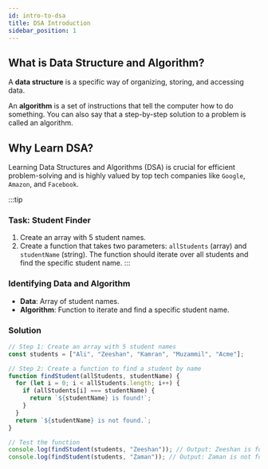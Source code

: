 ```yaml
---
id: intro-to-dsa
title: DSA Introduction
sidebar_position: 1
---
```


## What is Data Structure and Algorithm?

A **data structure** is a specific way of organizing, storing, and accessing data.

An **algorithm** is a set of instructions that tell the computer how to do something. You can also say that a step-by-step solution to a problem is called an algorithm.

## Why Learn DSA?

Learning Data Structures and Algorithms (DSA) is crucial for efficient problem-solving and is highly valued by top tech companies like `Google`, `Amazon`, and `Facebook`.

:::tip

### Task: Student Finder

1. Create an array with 5 student names.
2. Create a function that takes two parameters: `allStudents` (array) and `studentName` (string). The function should iterate over all students and find the specific student name.
   :::

### Identifying Data and Algorithm

- **Data**: Array of student names.
- **Algorithm**: Function to iterate and find a specific student name.

### Solution

```javascript
// Step 1: Create an array with 5 student names
const students = ["Ali", "Zeeshan", "Kamran", "Muzammil", "Acme"];

// Step 2: Create a function to find a student by name
function findStudent(allStudents, studentName) {
  for (let i = 0; i < allStudents.length; i++) {
    if (allStudents[i] === studentName) {
      return `${studentName} is found!`;
    }
  }
  return `${studentName} is not found.`;
}

// Test the function
console.log(findStudent(students, "Zeeshan")); // Output: Zeeshan is found!
console.log(findStudent(students, "Zaman")); // Output: Zaman is not found.
```
